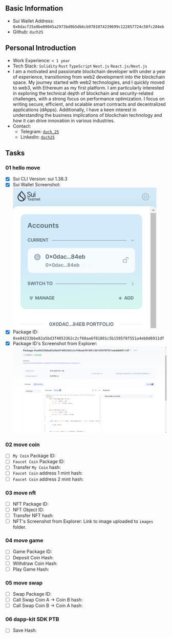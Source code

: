 ## Basic Information
- Sui Wallet Address: `0x0dacf25e0be00045a2973bd9b5db6cb9781074239699c122857724c50fc284eb`
- Github: `duch25`

## Personal Introduction
- Work Experience: `< 1 year`
- Tech Stack: `Solidity` `Rust` `TypeScript` `Nest.js` `React.js/Next.js`
- I am a motivated and passionate blockchain developer with under a year of experience, transitioning from web2 development into the blockchain space. My journey started with web2 technologies, and I quickly moved to web3, with Ethereum as my first platform. I am particularly interested in exploring the technical depth of blockchain and security-related challenges, with a strong focus on performance optimization. I focus on writing secure, efficient, and scalable smart contracts and decentralized applications (dApps). Additionally, I have a keen interest in understanding the business implications of blockchain technology and how it can drive innovation in various industries. 
- Contact: 
    - Telegram: [`duch_25`](https://t.me/duch_25)
    - Linkedin: [`duch25`](https://www.linkedin.com/in/duch25/)

## Tasks

### 01 hello move
- [x] Sui CLI Version: sui 1.38.3 
- [x] Sui Wallet Screenshot: ![](../duch25/images/sui_wallet.png)
- [x] Package ID: `0xe84233bbe82a5bd3f4053362c2cf60aa6f01801c5b1595f8f551a4eb0d6911df`
- [x] Package ID's Screenshot from Explorer: ![](../duch25/images/task1_published_package.png)

### 02 move coin
- [ ] `My Coin` Package ID:
- [ ] `Faucet Coin` Package ID:
- [ ] Transfer `My Coin` hash:
- [ ] `Faucet Coin` address 1 mint hash:
- [ ] `Faucet Coin` address 2 mint hash:

### 03 move nft
- [ ] NFT Package ID:
- [ ] NFT Object ID:
- [ ] Transfer NFT hash:
- [ ] NFT's Screenshot from Explorer: Link to image uploaded to `images` folder.

### 04 move game
- [ ] Game Package ID:
- [ ] Deposit Coin Hash:
- [ ] Withdraw Coin Hash:
- [ ] Play Game Hash:

### 05 move swap
- [ ] Swap Package ID:
- [ ] Call Swap Coin A -> Coin B hash:
- [ ] Call Swap Coin B -> Coin A hash:

### 06 dapp-kit SDK PTB
- [ ] Save Hash:
